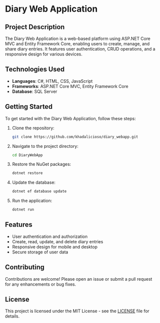 # Diary Web Application

## Project Description

The Diary Web Application is a web-based platform using ASP.NET Core MVC and Entity Framework Core, enabling users to create, manage, and share diary entries. It features user authentication, CRUD operations, and a responsive design for various devices.

## Technologies Used

- **Languages**: C#, HTML, CSS, JavaScript
- **Frameworks**: ASP.NET Core MVC, Entity Framework Core
- **Database**: SQL Server

## Getting Started

To get started with the Diary Web Application, follow these steps:

1. Clone the repository:

   ```bash
   git clone https://github.com/khadalicioso/diary_webapp.git
   ```

2. Navigate to the project directory:

   ```bash
   cd DiaryWebApp
   ```

3. Restore the NuGet packages:

   ```bash
   dotnet restore
   ```

4. Update the database:

   ```bash
   dotnet ef database update
   ```

5. Run the application:
   ```bash
   dotnet run
   ```

## Features

- User authentication and authorization
- Create, read, update, and delete diary entries
- Responsive design for mobile and desktop
- Secure storage of user data

## Contributing

Contributions are welcome! Please open an issue or submit a pull request for any enhancements or bug fixes.

## License

This project is licensed under the MIT License - see the [LICENSE](LICENSE) file for details.
